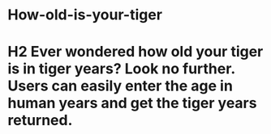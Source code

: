 # How-old-is-your-tiger

# H2 Ever wondered how old your tiger is in tiger years? Look no further. Users can easily enter the age in human years and get the tiger years returned.

